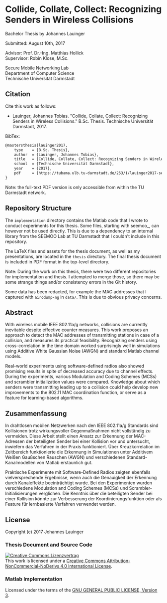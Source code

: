 # Collide, Collate, Collect: Recognizing Senders in Wireless Collisions

Bachelor Thesis by Johannes Lauinger

Submitted: August 10th, 2017

Advisor: Prof. Dr.-Ing. Matthias Hollick  
Supervisor: Robin Klose, M.Sc.

Secure Mobile Networking Lab  
Department of Computer Science  
Technische Universität Darmstadt


## Citation

Cite this work as follows:

 - Lauinger, Johannes Tobias. "Collide, Collate, Collect: Recognizing Senders in Wireless Collisions." B.Sc. Thesis. Technische Universität Darmstadt, 2017.

BibTex:

```latex
@mastersthesis{lauinger2017,
    type    = {B.Sc. Thesis},
    author  = {Lauinger, Johannes Tobias},
    title   = {Collide, Collate, Collect: Recognizing Senders in Wireless Collisions},
    school  = {Technische Universität Darmstadt},
    year    = {2017},
    pdf     = {https://tubama.ulb.tu-darmstadt.de/253/1/lauinger2017-sender-recognition.pdf}
}
```

Note: the full-text PDF version is only accessible from within the TU Darmstadt network.


## Repository Structure

The `implementation` directory contains the Matlab code that I wrote to conduct experiments
for this thesis. Some files, starting with seemoo\_, can however not be used directly. This
is due to a dependency to an internal library from the SEEMOO Lab at TU Darmstadt that I
couldn't include in this repository.

The LaTeX files and assets for the thesis document, as well as my presentations, are located
in the `thesis` directory. The final thesis document is included in PDF format in the top-level
directory.

Note: During the work on this thesis, there were two different repositories for implementation
and thesis. I attempted to merge those, so there may be some strange things and/or consistency
errors in the Git history.

Some data has been redacted, for example the MAC addresses that I captured with `airodump-ng`
in `data/`. This is due to obvious privacy concerns.


## Abstract

With wireless mobile IEEE 802.11a/g networks, collisions are currently inevitable despite
effective counter measures. This work proposes an approach to detect the MAC
addresses of transmitting stations in case of a collision, and measures its practical
feasibility. Recognizing senders using cross-correlation in the time domain worked surprisingly
well in simulations using Additive White Gaussian Noise (AWGN) and standard Matlab channel
models.

Real-world experiments using software-defined radios also showed promising results
in spite of decreased accuracy due to channel effects. During the experiments, various
Modulation and Coding Schemes (MCSs) and scrambler initialization values were compared.
Knowledge about which senders were transmitting leading up to a collision could
help develop new improvements to the 802.11 MAC coordination function, or serve as a
feature for learning-based algorithms.


## Zusammenfassung

In drahtlosen mobilen Netzwerken nach den IEEE 802.11a/g Standards sind Kollisionen
trotz wirkungsvoller Gegenmaßnahmen nicht vollständig zu vermeiden. Diese Arbeit
stellt einen Ansatz zur Erkennung der MAC-Adressen der beteiligten Sender bei einer
Kollision vor und untersucht, inwiefern das Verfahren in der Praxis funktioniert. Über
Kreuzkorrelation im Zeitbereich funktionierte die Erkennung in Simulationen unter
Additivem Weißen Gaußschen Rauschen (AWGN) und verschiedenen Standard-Kanalmodellen
von Matlab erstaunlich gut.

Praktische Experimente mit Software-Defined Radios zeigten ebenfalls vielversprechende
Ergebnisse, wenn auch die Genauigkeit der Erkennung durch Kanaleffekte beeinträchtigt
wurde. Bei den Experimenten wurden verschiedene Modulation and Coding
Schemes (MCSs) und Scrambler-Initialisierungen verglichen. Die Kenntnis über die
beteiligten Sender bei einer Kollision könnte zur Verbesserung der Koordinierungsfunktion
oder als Feature für lernbasierte Verfahren verwendet werden.


## License

Copyright (c) 2017 Johannes Lauinger  

### Thesis Document and Source Code

<a rel="license" href="http://creativecommons.org/licenses/by-nc-nd/4.0/"><img alt="Creative Commons Lizenzvertrag" style="border-width:0" src="https://i.creativecommons.org/l/by-nc-nd/4.0/88x31.png" /></a><br />This work is licensed under a <a rel="license" href="http://creativecommons.org/licenses/by-nc-nd/4.0/">Creative Commons Attribution-NonCommercial-NoDerivs  4.0 International License</a>.

### Matlab Implementation

Licensed under the terms of the <a rel="license" href="https://www.gnu.org/licenses/gpl-3.0.en.html">GNU GENERAL PUBLIC LICENSE, Version 3</a>.
